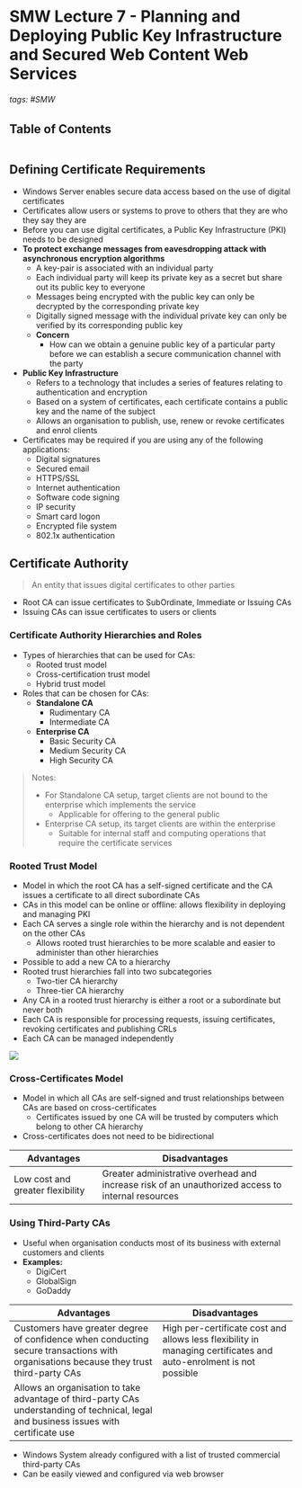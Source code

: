 # SMW Lecture 7 - Planning and Deploying Public Key Infrastructure and Secured Web Content Web Services

###### tags: #SMW 

## Table of Contents
```toc
```

## Defining Certificate Requirements
- Windows Server enables secure data access based on the use of digital certificates
- Certificates allow users or systems to prove to others that they are who they say they are
- Before you can use digital certificates, a Public Key Infrastructure (PKI) needs to be designed
- **To protect exchange messages from eavesdropping attack with asynchronous encryption algorithms**
	- A key-pair is associated with an individual party
	- Each individual party will keep its private key as a secret but share out its public key to everyone
	- Messages being encrypted with the public key can only be decrypted by the corresponding private key
	- Digitally signed message with the individual private key can only be verified by its corresponding public key
	- **Concern**
		- How can we obtain a genuine public key of a particular party before we can establish a secure communication channel with the party
- **Public Key Infrastructure**
	- Refers to a technology that includes a series of features relating to authentication and encryption
	- Based on a system of certificates, each certificate contains a public key and the name of the subject
	- Allows an organisation to publish, use, renew or revoke certificates and enrol clients
- Certificates may be required if you are using any of the following applications:
	- Digital signatures
	- Secured email
	- HTTPS/SSL
	- Internet authentication
	- Software code signing
	- IP security
	- Smart card logon
	- Encrypted file system
	- 802.1x authentication

## Certificate Authority
> An entity that issues digital certificates to other parties

- Root CA can issue certificates to SubOrdinate, Immediate or Issuing CAs
- Issuing CAs can issue certificates to users or clients

### Certificate Authority Hierarchies and Roles
- Types of hierarchies that can be used for CAs:
	- Rooted trust model
	- Cross-certification trust model
	- Hybrid trust model
- Roles that can be chosen for CAs:
	- **Standalone CA**
		- Rudimentary CA
		- Intermediate CA
	- **Enterprise CA**
		- Basic Security CA
		- Medium Security CA
		- High Security CA

> Notes:
> - For Standalone CA setup, target clients are not bound to the enterprise which implements the service
> 	- Applicable for offering to the general public
> - Enterprise CA setup, its target clients are within the enterprise
> 	- Suitable for internal staff and computing operations that require the certificate services

### Rooted Trust Model
- Model in which the root CA has a self-signed certificate and the CA issues a certificate to all direct subordinate CAs
- CAs in this model can be online or offline: allows flexibility in deploying and managing PKI
- Each CA serves a single role within the hierarchy and is not dependent on the other CAs
	- Allows rooted trust hierarchies to be more scalable and easier to administer than other hierarchies
- Possible to add a new CA to a hierarchy
- Rooted trust hierarchies fall into two subcategories
	- Two-tier CA hierarchy
	- Three-tier CA hierarchy
- Any CA in a rooted trust hierarchy is either a root or a subordinate but never both
- Each CA is responsible for processing requests, issuing certificates, revoking certificates and publishing CRLs
- Each CA can be managed independently

![](https://i.imgur.com/hIr3Bgt.png)

### Cross-Certificates Model
- Model in which all CAs are self-signed and trust relationships between CAs are based on cross-certificates
	- Certificates issued by one CA will be trusted by computers which belong to other CA hierarchy
- Cross-certificates does not need to be bidirectional

| Advantages                       | Disadvantages                                                                                     |
| -------------------------------- | ------------------------------------------------------------------------------------------------- |
| Low cost and greater flexibility | Greater administrative overhead and increase risk of an unauthorized access to internal resources |

### Using Third-Party CAs
- Useful when organisation conducts most of its business with external customers and clients
- **Examples:**
	- DigiCert
	- GlobalSign
	- GoDaddy

| Advantages                                                                                                                             | Disadvantages                                                                                                     |
| -------------------------------------------------------------------------------------------------------------------------------------- | ----------------------------------------------------------------------------------------------------------------- |
| Customers have greater degree of confidence when conducting secure transactions with organisations because they trust third-party CAs  | High per-certificate cost and allows less flexibility in managing certificates and auto-enrolment is not possible |
| Allows an organisation to take advantage of third-party CAs understanding of technical, legal and business issues with certificate use |                                                                                                                   |

- Windows System already configured with a list of trusted commercial third-party CAs
- Can be easily viewed and configured via web browser

###